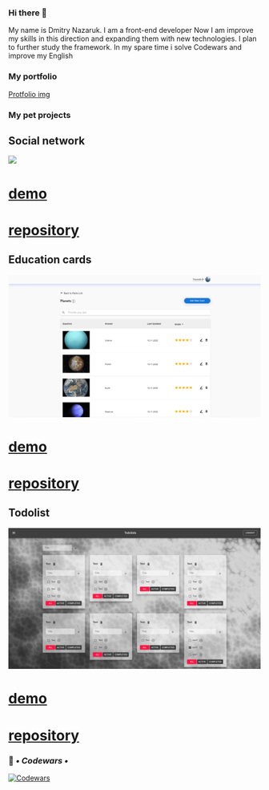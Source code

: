 ### Hi there 👋

My name is Dmitry Nazaruk. I am a front-end developer
Now I am improve my skills in this direction and expanding them with new technologies.
I plan to further study the framework. 
In my spare time i solve Codewars and improve my English

### My portfolio 

<a href="https://nazaruk-d.github.io/Portfolio/">Protfolio img</a>


### My pet projects

## Social network
<img width="800px" src="https://sun9-52.userapi.com/impg/UDsx5r08U4dZJfkR97kqI-P1rLGgaG17rMx3lg/0SCzfBxY_ss.jpg?size=2560x1419&quality=96&sign=e09b6f97ff4b33632da558ed6fab70be&type=album">

# <a href="https://nazaruk-d.github.io/Social-network/">demo</a>  
# <a href="https://github.com/Nazaruk-D/Social-network">repository</a>  

## Education cards
<img width="800px" src="https://github.com/Nazaruk-D/EducationCards/raw/main/src/common/assets/image/example.png">

# <a href="https://nazaruk-d.github.io/EducationCards">demo</a>  
# <a href="https://github.com/Nazaruk-D/EducationCards">repository</a>  

## Todolist
<img width="800px" src="https://github.com/Nazaruk-D/ToDoList/raw/main/src/common/assets/png/Todolist.png">

# <a href="https://nazaruk-d.github.io/ToDoList/">demo</a>  
# <a href="https://github.com/Nazaruk-D/ToDoList">repository</a> 



### 🔧 ***• Codewars •***
[![Codewars](https://www.codewars.com/users/Nazaruk-D/badges/large)](https://www.codewars.com/users/Nazaruk-D)

<!--
**Nazaruk-D/Nazaruk-D** is a ✨ _special_ ✨ repository because its `README.md` (this file) appears on your GitHub profile.

Here are some ideas to get you started:

- 🔭 I’m currently working on ...
- 🌱 I’m currently learning ...
- 👯 I’m looking to collaborate on ...
- 🤔 I’m looking for help with ...
- 💬 Ask me about ...
- 📫 How to reach me: ...
- 😄 Pronouns: ...
- ⚡ Fun fact: ...
-->
